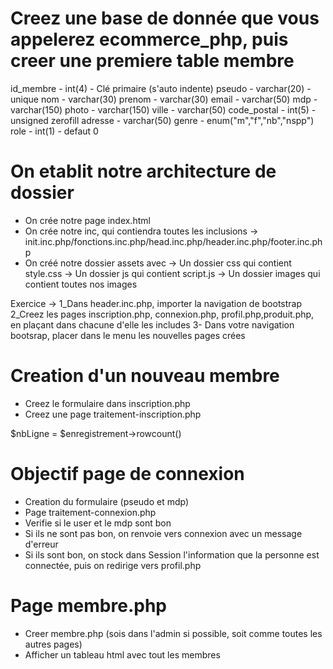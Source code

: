 
# Creez une base de donnée que vous appelerez ecommerce_php, puis creer une premiere table membre

id_membre - int(4) - Clé primaire (s'auto indente)
pseudo - varchar(20) - unique
nom - varchar(30)
prenom - varchar(30)
email - varchar(50)
mdp - varchar(150)
photo - varchar(150)
ville - varchar(50)
code_postal - int(5) - unsigned zerofill
adresse - varchar(50)
genre - enum("m","f","nb","nspp")
role - int(1) - defaut 0


# On etablit notre architecture de dossier

- On crée notre page index.html
- On crée notre inc, qui contiendra toutes les inclusions
    -> init.inc.php/fonctions.inc.php/head.inc.php/header.inc.php/footer.inc.php
- On créé notre dossier assets avec
    -> Un dossier css qui contient style.css
    -> Un dossier js qui contient script.js
    -> Un dossier images qui contient toutes nos images


Exercice -> 
    1_Dans header.inc.php, importer la navigation de bootstrap
    2_Creez les pages inscription.php, connexion.php, profil.php,produit.php, en plaçant dans chacune d'elle les includes
    3- Dans votre navigation bootsrap, placer dans le menu les nouvelles pages crées


# Creation d'un nouveau membre 

- Creez le formulaire dans inscription.php
- Creez une page traitement-inscription.php

$nbLigne = $enregistrement->rowcount()


# Objectif page de connexion

- Creation du formulaire (pseudo et mdp)
- Page traitement-connexion.php
- Verifie si le user et le mdp sont bon
- Si ils ne sont pas bon, on renvoie vers connexion avec un message d'erreur
- Si ils sont bon, on stock dans Session l'information que la personne est connectée, puis on redirige vers profil.php

# Page membre.php

- Creer membre.php (sois dans l'admin si possible, soit comme toutes les autres pages)
- Afficher un tableau html avec tout les membres


